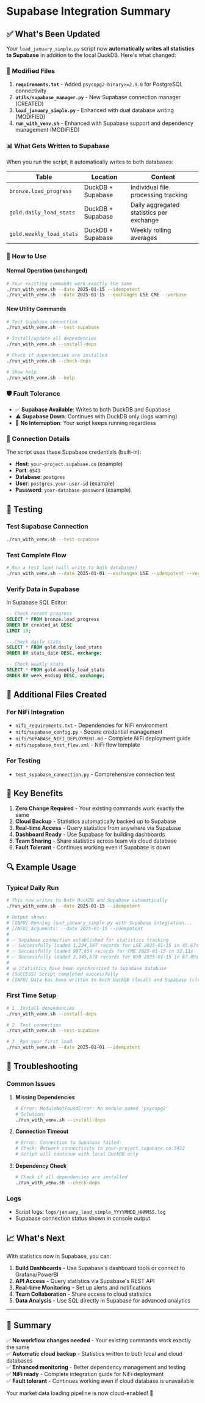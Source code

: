 # Supabase Integration Summary

## ✅ What's Been Updated

Your `load_january_simple.py` script now **automatically writes all statistics to Supabase** in addition to the local DuckDB. Here's what changed:

### 🔧 Modified Files

1. **`requirements.txt`** - Added `psycopg2-binary>=2.9.0` for PostgreSQL connectivity
2. **`utils/supabase_manager.py`** - New Supabase connection manager (CREATED)
3. **`load_january_simple.py`** - Enhanced with dual database writing (MODIFIED)
4. **`run_with_venv.sh`** - Enhanced with Supabase support and dependency management (MODIFIED)

### 📊 What Gets Written to Supabase

When you run the script, it automatically writes to both databases:

| Table | Location | Content |
|-------|----------|---------|
| `bronze.load_progress` | DuckDB + Supabase | Individual file processing tracking |
| `gold.daily_load_stats` | DuckDB + Supabase | Daily aggregated statistics per exchange |
| `gold.weekly_load_stats` | DuckDB + Supabase | Weekly rolling averages |

### 🚀 How to Use

#### Normal Operation (unchanged)
```bash
# Your existing commands work exactly the same
./run_with_venv.sh --date 2025-01-15 --idempotent
./run_with_venv.sh --date 2025-01-15 --exchanges LSE CME --verbose
```

#### New Utility Commands
```bash
# Test Supabase connection
./run_with_venv.sh --test-supabase

# Install/update all dependencies
./run_with_venv.sh --install-deps

# Check if dependencies are installed
./run_with_venv.sh --check-deps

# Show help
./run_with_venv.sh --help
```

### 🛡️ Fault Tolerance

- ✅ **Supabase Available**: Writes to both DuckDB and Supabase
- ⚠️ **Supabase Down**: Continues with DuckDB only (logs warning)
- 🔄 **No Interruption**: Your script keeps running regardless

### 🔌 Connection Details

The script uses these Supabase credentials (built-in):
- **Host**: `your-project.supabase.co` (example)
- **Port**: `6543`
- **Database**: `postgres`
- **User**: `postgres.your-user-id` (example)
- **Password**: `your-database-password` (example)

## 🧪 Testing

### Test Supabase Connection
```bash
./run_with_venv.sh --test-supabase
```

### Test Complete Flow
```bash
# Run a test load (will write to both databases)
./run_with_venv.sh --date 2025-01-01 --exchanges LSE --idempotent --verbose
```

### Verify Data in Supabase
In Supabase SQL Editor:
```sql
-- Check recent progress
SELECT * FROM bronze.load_progress 
ORDER BY created_at DESC 
LIMIT 10;

-- Check daily stats
SELECT * FROM gold.daily_load_stats 
ORDER BY stats_date DESC, exchange;

-- Check weekly stats
SELECT * FROM gold.weekly_load_stats 
ORDER BY week_ending DESC, exchange;
```

## 📂 Additional Files Created

### For NiFi Integration
- `nifi_requirements.txt` - Dependencies for NiFi environment
- `nifi/supabase_config.py` - Secure credential management
- `nifi/SUPABASE_NIFI_DEPLOYMENT.md` - Complete NiFi deployment guide
- `nifi/supabase_test_flow.xml` - NiFi flow template

### For Testing
- `test_supabase_connection.py` - Comprehensive connection test

## 🎯 Key Benefits

1. **Zero Change Required** - Your existing commands work exactly the same
2. **Cloud Backup** - Statistics automatically backed up to Supabase
3. **Real-time Access** - Query statistics from anywhere via Supabase
4. **Dashboard Ready** - Use Supabase for building dashboards
5. **Team Sharing** - Share statistics across team via cloud database
6. **Fault Tolerant** - Continues working even if Supabase is down

## 🔍 Example Usage

### Typical Daily Run
```bash
# This now writes to both DuckDB and Supabase automatically
./run_with_venv.sh --date 2025-01-15 --idempotent

# Output shows:
# [INFO] Running load_january_simple.py with Supabase integration...
# [INFO] Arguments: --date 2025-01-15 --idempotent
# 
# ✅ Supabase connection established for statistics tracking
# ✅ Successfully loaded 1,234,567 records for LSE 2025-01-15 in 45.67s
# ✅ Successfully loaded 987,654 records for CME 2025-01-15 in 32.11s
# ✅ Successfully loaded 2,345,678 records for NYQ 2025-01-15 in 67.89s
# 
# 📊 Statistics have been synchronized to Supabase database
# [SUCCESS] Script completed successfully
# [INFO] Data has been written to both DuckDB (local) and Supabase (cloud)
```

### First Time Setup
```bash
# 1. Install dependencies
./run_with_venv.sh --install-deps

# 2. Test connection
./run_with_venv.sh --test-supabase

# 3. Run your first load
./run_with_venv.sh --date 2025-01-01 --idempotent
```

## 🔧 Troubleshooting

### Common Issues

1. **Missing Dependencies**
   ```bash
   # Error: ModuleNotFoundError: No module named 'psycopg2'
   # Solution:
   ./run_with_venv.sh --install-deps
   ```

2. **Connection Timeout**
   ```bash
   # Error: Connection to Supabase failed
   # Check: Network connectivity to your-project.supabase.co:5432
   # Script will continue with local DuckDB only
   ```

3. **Dependency Check**
   ```bash
   # Check if all dependencies are installed
   ./run_with_venv.sh --check-deps
   ```

### Logs
- Script logs: `logs/january_load_simple_YYYYMMDD_HHMMSS.log`
- Supabase connection status shown in console output

## 📈 What's Next

With statistics now in Supabase, you can:

1. **Build Dashboards** - Use Supabase's dashboard tools or connect to Grafana/PowerBI
2. **API Access** - Query statistics via Supabase's REST API
3. **Real-time Monitoring** - Set up alerts and notifications
4. **Team Collaboration** - Share access to cloud statistics
5. **Data Analysis** - Use SQL directly in Supabase for advanced analytics

---

## 🎉 Summary

✅ **No workflow changes needed** - Your existing commands work exactly the same  
✅ **Automatic cloud backup** - Statistics written to both local and cloud databases  
✅ **Enhanced monitoring** - Better dependency management and testing  
✅ **NiFi ready** - Complete integration guide for NiFi deployment  
✅ **Fault tolerant** - Continues working even if cloud database is unavailable  

Your market data loading pipeline is now cloud-enabled! 🚀 